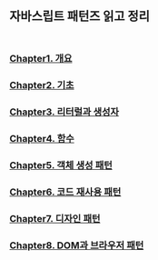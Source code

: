 ## 자바스립트 패턴즈 읽고 정리<br></br>

### [Chapter1. 개요](./Chapter1/Chapter1.md)

### [Chapter2. 기초](./Chapter2/Chapter2.md)

### [Chapter3. 리터럴과 생성자](./Chapter3/Chapter3.md)

### [Chapter4. 함수](./Chapter4/Chapter4.md)

### [Chapter5. 객체 생성 패턴](./Chapter5/Chapter5.md)

### [Chapter6. 코드 재사용 패턴](./Chapter6/Chapter6.md)

### [Chapter7. 디자인 패턴](./Chapter7/Chapter7.md)

### [Chapter8. DOM과 브라우저 패턴](./Chapter8/Chapter8.md)
